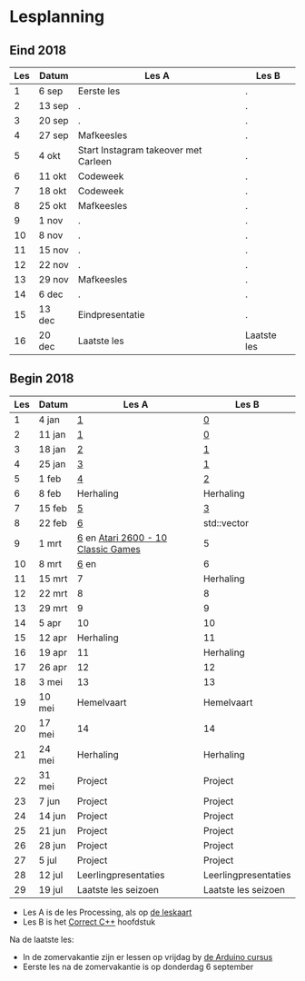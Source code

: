 # Lesplanning

## Eind 2018

Les|Datum|Les A|Les B
---|---|---|---
 1| 6 sep|Eerste les|.
 2|13 sep|.|.
 3|20 sep|.|.
 4|27 sep|Mafkeesles|.
 5| 4 okt|Start Instagram takeover met Carleen|.
 6|11 okt|Codeweek|.
 7|18 okt|Codeweek|.
 8|25 okt|Mafkeesles|.
 9| 1 nov|.|.
10| 8 nov|.|.
11|15 nov|.|.
12|22 nov|.|.
13|29 nov|Mafkeesles|.
14| 6 dec|.|.
15|13 dec|Eindpresentatie|.
16|20 dec|Laatste les|Laatste les

## Begin 2018

Les|Datum|Les A|Les B
---|---|---|---
 1| 4 jan|[1](LessenProcessing/EenMooiProgramma/README.md)|[0](https://github.com/richelbilderbeek/correct_cpp_scoreboard)
 2|11 jan|[1](LessenProcessing/EenMooiProgramma/README.md)|[0](https://github.com/richelbilderbeek/correct_cpp_scoreboard)
 3|18 jan|[2](https://github.com/richelbilderbeek/Dojo/blob/master/LessenProcessing/BalNaarRechts/README.md)|[1](https://github.com/richelbilderbeek/correct_cpp_hello)
 4|25 jan|[3](https://github.com/richelbilderbeek/Dojo/tree/master/LessenProcessing/WidthHeight)|[1](https://github.com/richelbilderbeek/correct_cpp_hello)
 5| 1 feb|[4](https://github.com/richelbilderbeek/Dojo/blob/master/LessenProcessing/PointRandom/README.md)|[2](https://github.com/richelbilderbeek/correct_cpp_hello_world)
 6| 8 feb|Herhaling|Herhaling
 7|15 feb|[5](https://github.com/richelbilderbeek/Dojo/blob/master/LessenProcessing/LineStroke/README.md)|[3](https://github.com/richelbilderbeek/correct_cpp_hello_cli)
 8|22 feb|[6](https://github.com/richelbilderbeek/Dojo/blob/master/LessenProcessing/BalEeuwigNaarRechts/README.md)|std::vector
 9| 1 mrt|[6](https://github.com/richelbilderbeek/Dojo/blob/master/LessenProcessing/BalEeuwigNaarRechts/README.md) en [Atari 2600 - 10 Classic Games](https://www.youtube.com/watch?v=5M1zO2v9ixY)|5
10| 8 mrt|[6](https://github.com/richelbilderbeek/Dojo/blob/master/LessenProcessing/BalEeuwigNaarRechts/README.md) en [](https://youtu.be/dF0vS5ZrMiI)|6
11|15 mrt|7|Herhaling|7
12|22 mrt|8|8
13|29 mrt|9|9
14| 5 apr|10|10
15|12 apr|Herhaling|11
16|19 apr|11|Herhaling
17|26 apr|12|12
18| 3 mei|13|13
19|10 mei|Hemelvaart|Hemelvaart
20|17 mei|14|14
21|24 mei|Herhaling|Herhaling
22|31 mei|Project|Project
23| 7 jun|Project|Project
24|14 jun|Project|Project
25|21 jun|Project|Project
26|28 jun|Project|Project
27| 5 jul|Project|Project
28|12 jul|Leerlingpresentaties|Leerlingpresentaties
29|19 jul|Laatste les seizoen|Laatste les seizoen

 * Les A is de les Processing, als op [de leskaart](https://github.com/richelbilderbeek/Dojo/blob/master/LessenProcessing/Leskaart/Leskaart1.pdf)
 * Les B is het [Correct C++](https://github.com/richelbilderbeek/correct_cpp) hoofdstuk

Na de laatste les:

 * In de zomervakantie zijn er lessen op vrijdag by [de Arduino cursus](https://github.com/richelbilderbeek/ArduinoCourse)
 * Eerste les na de zomervakantie is op donderdag 6 september

